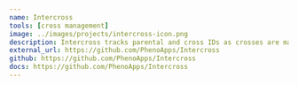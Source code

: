 ```yaml
---
name: Intercross
tools: [cross management]
image: ../images/projects/intercross-icon.png
description: Intercross tracks parental and cross IDs as crosses are made, who makes each cross, and where each cross is made. Cross labels can be printed to Zebra label printers and lists of crosses can be exported to local files.
external_url: https://github.com/PhenoApps/Intercross
github: https://github.com/PhenoApps/Intercross
docs: https://github.com/PhenoApps/Intercross
---
```

